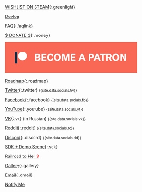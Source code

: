 [WISHLIST ON STEAM](http://store.steampowered.com/app/732050/Voxel_Tycoon/){:.greenlight}

[Devlog](/devlog)

[FAQ](/faq){:.faqlink}

[$ DONATE $](/donate){:.money}

<a class="patreon" href="https://www.patreon.com/bePatron?u=7655118">
    <img src="become_a_patron_button.png">
</a>

[Roadmap](https://trello.com/b/3susroHe/vt-roadmap){:.roadmap}

[Twitter](//twitter.com/VoxelTycoon){:.twitter} <small>{{site.data.socials.tw}}</small>

[Facebook](//facebook.com/VoxelTycoon){:.facebook} <small>{{site.data.socials.fb}} </small>

[YouTube](//youtube.com/c/voxeltycoongame){:.youtube} <small>{{site.data.socials.yt}} </small>

[VK](//vk.com/VoxelTycoon){:.vk} (in Russian) <small>{{site.data.socials.vk}}</small>

[Reddit](//reddit.com/r/voxeltycoon){:.reddit} <small>{{site.data.socials.rd}} </small>

[Discord](//discord.gg/64KPWd5){:.discord} <small>{{site.data.socials.dd}} </small>

[SDK + Demo Scene](/sdk){:.sdk}

<a href="/railroad-to-hell">Railroad to Hell <span style="color:red">3</span></a>

[Gallery](/gallery){:.gallery}

[Email](mailto:dev@voxeltycoon.xyz){:.email}

[Notify Me]({{site.newsletter_url}})
